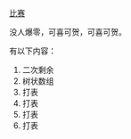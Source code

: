 [比赛](http://vjudge.net/contest/view.action?cid=50364#rank)<br />

没人爆零，可喜可贺，可喜可贺。

有以下内容：
1. 二次剩余
2. 树状数组
3. 打表
4. 打表
5. 打表
6. 打表

